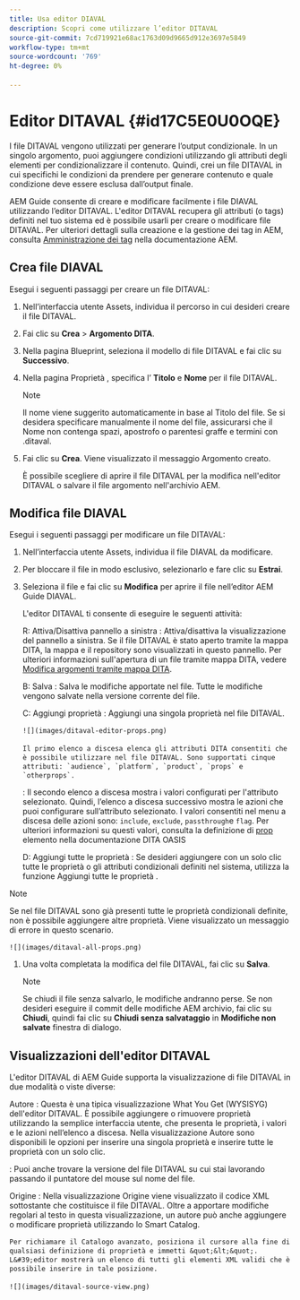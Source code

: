 ```yaml
---
title: Usa editor DIAVAL
description: Scopri come utilizzare l’editor DITAVAL
source-git-commit: 7cd719921e68ac1763d09d9665d912e3697e5849
workflow-type: tm+mt
source-wordcount: '769'
ht-degree: 0%

---
```



# Editor DITAVAL {#id17C5E0U0OQE}

I file DITAVAL vengono utilizzati per generare l’output condizionale. In un singolo argomento, puoi aggiungere condizioni utilizzando gli attributi degli elementi per condizionalizzare il contenuto. Quindi, crei un file DITAVAL in cui specifichi le condizioni da prendere per generare contenuto e quale condizione deve essere esclusa dall’output finale.

AEM Guide consente di creare e modificare facilmente i file DIAVAL utilizzando l’editor DITAVAL. L&#39;editor DITAVAL recupera gli attributi \(o tags\) definiti nel tuo sistema ed è possibile usarli per creare o modificare file DITAVAL. Per ulteriori dettagli sulla creazione e la gestione dei tag in AEM, consulta [Amministrazione dei tag](https://experienceleague.adobe.com/docs/experience-manager-cloud-service/sites/authoring/features/tags.html?lang=en) nella documentazione AEM.

## Crea file DIAVAL

Esegui i seguenti passaggi per creare un file DITAVAL:

1. Nell’interfaccia utente Assets, individua il percorso in cui desideri creare il file DITAVAL.

1. Fai clic su **Crea** \> **Argomento DITA**.

1. Nella pagina Blueprint, seleziona il modello di file DITAVAL e fai clic su **Successivo**.

1. Nella pagina Proprietà , specifica l’ **Titolo** e **Nome** per il file DITAVAL.

   >[!NOTE]
   >
   > Il nome viene suggerito automaticamente in base al Titolo del file. Se si desidera specificare manualmente il nome del file, assicurarsi che il Nome non contenga spazi, apostrofo o parentesi graffe e termini con .ditaval.

1. Fai clic su **Crea**. Viene visualizzato il messaggio Argomento creato.

   È possibile scegliere di aprire il file DITAVAL per la modifica nell&#39;editor DITAVAL o salvare il file argomento nell&#39;archivio AEM.


## Modifica file DIAVAL

Esegui i seguenti passaggi per modificare un file DITAVAL:

1. Nell’interfaccia utente Assets, individua il file DIAVAL da modificare.

1. Per bloccare il file in modo esclusivo, selezionarlo e fare clic su **Estrai**.

1. Seleziona il file e fai clic su **Modifica** per aprire il file nell’editor AEM Guide DIAVAL.

   L&#39;editor DITAVAL ti consente di eseguire le seguenti attività:

   R: Attiva/Disattiva pannello a sinistra : Attiva/disattiva la visualizzazione del pannello a sinistra. Se il file DITAVAL è stato aperto tramite la mappa DITA, la mappa e il repository sono visualizzati in questo pannello. Per ulteriori informazioni sull&#39;apertura di un file tramite mappa DITA, vedere [Modifica argomenti tramite mappa DITA](map-editor-advanced-map-editor.md#id17ACJ0F0FHS).

   B: Salva : Salva le modifiche apportate nel file. Tutte le modifiche vengono salvate nella versione corrente del file.

   C: Aggiungi proprietà : Aggiungi una singola proprietà nel file DITAVAL.

       ![](images/ditaval-editor-props.png)
       
       Il primo elenco a discesa elenca gli attributi DITA consentiti che è possibile utilizzare nel file DITAVAL. Sono supportati cinque attributi: `audience`, `platform`, `product`, `props` e `otherprops`.
   
   : Il secondo elenco a discesa mostra i valori configurati per l&#39;attributo selezionato. Quindi, l’elenco a discesa successivo mostra le azioni che puoi configurare sull’attributo selezionato. I valori consentiti nel menu a discesa delle azioni sono: `include`, `exclude`, `passthrough`e `flag`. Per ulteriori informazioni su questi valori, consulta la definizione di [prop](http://docs.oasis-open.org/dita/dita/v1.3/errata01/os/complete/part3-all-inclusive/langRef/ditaval/ditaval-prop.html#ditaval-prop) elemento nella documentazione DITA OASIS

   D: Aggiungi tutte le proprietà : Se desideri aggiungere con un solo clic tutte le proprietà o gli attributi condizionali definiti nel sistema, utilizza la funzione Aggiungi tutte le proprietà .

>[!NOTE]
>
> Se nel file DITAVAL sono già presenti tutte le proprietà condizionali definite, non è possibile aggiungere altre proprietà. Viene visualizzato un messaggio di errore in questo scenario.

    ![](images/ditaval-all-props.png)

1. Una volta completata la modifica del file DITAVAL, fai clic su **Salva**.

   >[!NOTE]
   >
   > Se chiudi il file senza salvarlo, le modifiche andranno perse. Se non desideri eseguire il commit delle modifiche AEM archivio, fai clic su **Chiudi**, quindi fai clic su **Chiudi senza salvataggio** in **Modifiche non salvate** finestra di dialogo.


## Visualizzazioni dell&#39;editor DITAVAL

L&#39;editor DITAVAL di AEM Guide supporta la visualizzazione di file DITAVAL in due modalità o viste diverse:

Autore : Questa è una tipica visualizzazione What You Get \(WYSISYG\) dell&#39;editor DITAVAL. È possibile aggiungere o rimuovere proprietà utilizzando la semplice interfaccia utente, che presenta le proprietà, i valori e le azioni nell’elenco a discesa. Nella visualizzazione Autore sono disponibili le opzioni per inserire una singola proprietà e inserire tutte le proprietà con un solo clic.

: Puoi anche trovare la versione del file DITAVAL su cui stai lavorando passando il puntatore del mouse sul nome del file.

Origine : Nella visualizzazione Origine viene visualizzato il codice XML sottostante che costituisce il file DITAVAL. Oltre a apportare modifiche regolari al testo in questa visualizzazione, un autore può anche aggiungere o modificare proprietà utilizzando lo Smart Catalog.

    Per richiamare il Catalogo avanzato, posiziona il cursore alla fine di qualsiasi definizione di proprietà e immetti &quot;&lt;&quot;. L&#39;editor mostrerà un elenco di tutti gli elementi XML validi che è possibile inserire in tale posizione.
    
    ![](images/ditaval-source-view.png)

